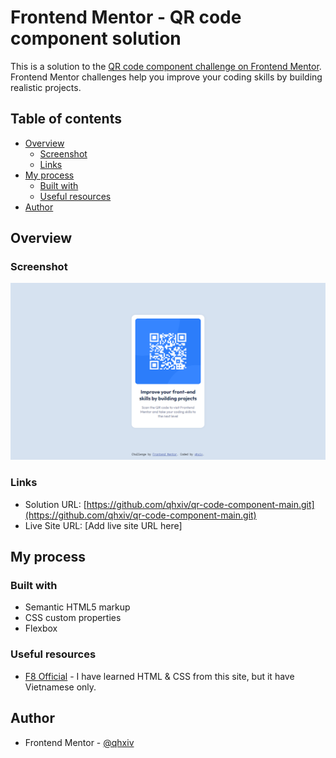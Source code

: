 # Frontend Mentor - QR code component solution

This is a solution to the [QR code component challenge on Frontend Mentor](https://www.frontendmentor.io/challenges/qr-code-component-iux_sIO_H). Frontend Mentor challenges help you improve your coding skills by building realistic projects. 

## Table of contents

- [Overview](#overview)
  - [Screenshot](#screenshot)
  - [Links](#links)
- [My process](#my-process)
  - [Built with](#built-with)
  - [Useful resources](#useful-resources)
- [Author](#author)

## Overview

### Screenshot

![](./screenshot.png)

### Links

- Solution URL: [https://github.com/qhxiv/qr-code-component-main.git](https://github.com/qhxiv/qr-code-component-main.git)
- Live Site URL: [Add live site URL here]

## My process

### Built with

- Semantic HTML5 markup
- CSS custom properties
- Flexbox

### Useful resources

- [F8 Official](https://fullstack.edu.vn/) - I have learned HTML & CSS from this site, but it have Vietnamese only.

## Author

- Frontend Mentor - [@qhxiv](https://www.frontendmentor.io/profile/qhxiv)
